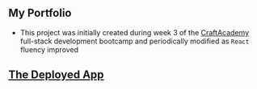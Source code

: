 ## My Portfolio
- This project was initially created during week 3 of the [CraftAcademy](https://github.com/CraftAcademy) 
  full-stack development bootcamp and periodically modified as `React` fluency improved
  
## [The Deployed App](https://whsportfolio1.netlify.app)
